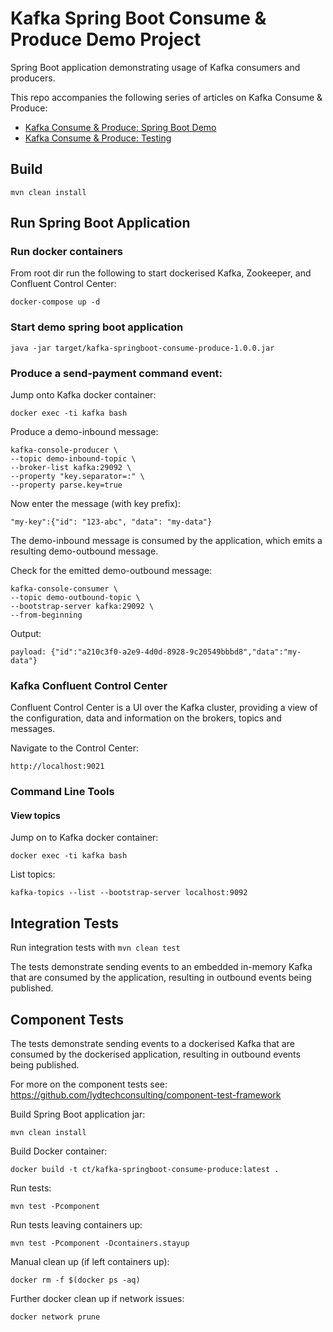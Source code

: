 # Kafka Spring Boot Consume & Produce Demo Project

Spring Boot application demonstrating usage of Kafka consumers and producers.

This repo accompanies the following series of articles on Kafka Consume & Produce: 

- [Kafka Consume & Produce: Spring Boot Demo](https://medium.com/lydtech-consulting/kafka-consume-produce-spring-boot-demo-e28fbe996b2a) 
- [Kafka Consume & Produce: Testing](https://medium.com/lydtech-consulting/kafka-consume-produce-testing-84f002619f5f)

## Build
```
mvn clean install
```

## Run Spring Boot Application

### Run docker containers

From root dir run the following to start dockerised Kafka, Zookeeper, and Confluent Control Center:
```
docker-compose up -d
```

### Start demo spring boot application
```
java -jar target/kafka-springboot-consume-produce-1.0.0.jar
```

### Produce a send-payment command event:

Jump onto Kafka docker container:
```
docker exec -ti kafka bash
```

Produce a demo-inbound message:
```
kafka-console-producer \
--topic demo-inbound-topic \
--broker-list kafka:29092 \
--property "key.separator=:" \
--property parse.key=true
```
Now enter the message (with key prefix):
```
"my-key":{"id": "123-abc", "data": "my-data"}
```
The demo-inbound message is consumed by the application, which emits a resulting demo-outbound message.

Check for the emitted demo-outbound message:
```
kafka-console-consumer \
--topic demo-outbound-topic \
--bootstrap-server kafka:29092 \
--from-beginning
```
Output:
```
payload: {"id":"a210c3f0-a2e9-4d0d-8928-9c20549bbbd8","data":"my-data"}
```

### Kafka Confluent Control Center

Confluent Control Center is a UI over the Kafka cluster, providing a view of the configuration, data and information on the brokers, topics and messages.

Navigate to the Control Center:
```
http://localhost:9021
```

### Command Line Tools

#### View topics

Jump on to Kafka docker container:
```
docker exec -ti kafka bash
```

List topics:
```
kafka-topics --list --bootstrap-server localhost:9092
```

## Integration Tests

Run integration tests with `mvn clean test`

The tests demonstrate sending events to an embedded in-memory Kafka that are consumed by the application, resulting in outbound events being published.

## Component Tests

The tests demonstrate sending events to a dockerised Kafka that are consumed by the dockerised application, resulting in outbound events being published.

For more on the component tests see: https://github.com/lydtechconsulting/component-test-framework

Build Spring Boot application jar:
```
mvn clean install
```

Build Docker container:
```
docker build -t ct/kafka-springboot-consume-produce:latest .
```

Run tests:
```
mvn test -Pcomponent
```

Run tests leaving containers up:
```
mvn test -Pcomponent -Dcontainers.stayup
```

Manual clean up (if left containers up):
```
docker rm -f $(docker ps -aq)
```

Further docker clean up if network issues:
```
docker network prune
```
